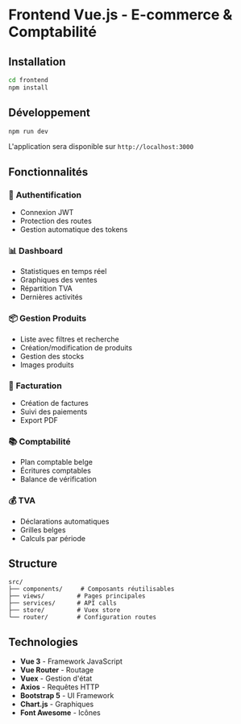 # Frontend Vue.js - E-commerce & Comptabilité

## Installation

```bash
cd frontend
npm install
```

## Développement

```bash
npm run dev
```

L'application sera disponible sur `http://localhost:3000`

## Fonctionnalités

### 🔐 **Authentification**
- Connexion JWT
- Protection des routes
- Gestion automatique des tokens

### 📊 **Dashboard**
- Statistiques en temps réel
- Graphiques des ventes
- Répartition TVA
- Dernières activités

### 📦 **Gestion Produits**
- Liste avec filtres et recherche
- Création/modification de produits
- Gestion des stocks
- Images produits

### 🧾 **Facturation**
- Création de factures
- Suivi des paiements
- Export PDF

### 📚 **Comptabilité**
- Plan comptable belge
- Écritures comptables
- Balance de vérification

### 💰 **TVA**
- Déclarations automatiques
- Grilles belges
- Calculs par période

## Structure

```
src/
├── components/     # Composants réutilisables
├── views/         # Pages principales
├── services/      # API calls
├── store/         # Vuex store
└── router/        # Configuration routes
```

## Technologies

- **Vue 3** - Framework JavaScript
- **Vue Router** - Routage
- **Vuex** - Gestion d'état
- **Axios** - Requêtes HTTP
- **Bootstrap 5** - UI Framework
- **Chart.js** - Graphiques
- **Font Awesome** - Icônes